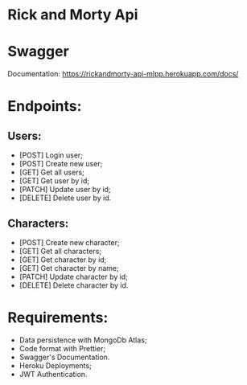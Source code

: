 # Rick and Morty Api

# Swagger
Documentation: https://rickandmorty-api-mlpp.herokuapp.com/docs/

# Endpoints:

## Users:
- [POST] Login user;
- [POST] Create new user;
- [GET] Get all users;
- [GET] Get user by id;
- [PATCH] Update user by id;
- [DELETE] Delete user by id.


## Characters:
- [POST] Create new character;
- [GET] Get all characters;
- [GET] Get character by id;
- [GET] Get character by name;
- [PATCH] Update character by id;
- [DELETE] Delete character by id.

# Requirements:

- Data persistence with MongoDb Atlas;
- Code format with Prettier;
- Swagger's Documentation.
- Heroku Deployments;
- JWT Authentication.

